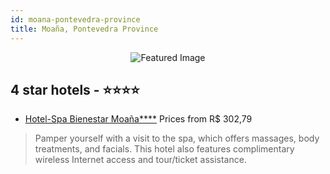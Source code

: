```yaml
---
id: moana-pontevedra-province
title: Moaña, Pontevedra Province
---
```


<center><img src="https://i.travelapi.com/hotels/5000000/4580000/4571600/4571596/2f7742c2_z.jpg" alt="Featured Image" /></center>


##  4 star hotels - ⭐️⭐️⭐️⭐️

-    [Hotel-Spa Bienestar Moaña****](https://us.hurb.com/hotels/moana/hotel-spa-bienestar-moana-JNP-JP665045?cmp=18055) Prices from R$ 302,79
   > Pamper yourself with a visit to the spa, which offers massages, body treatments, and facials. This hotel also features complimentary wireless Internet access and tour/ticket assistance.
